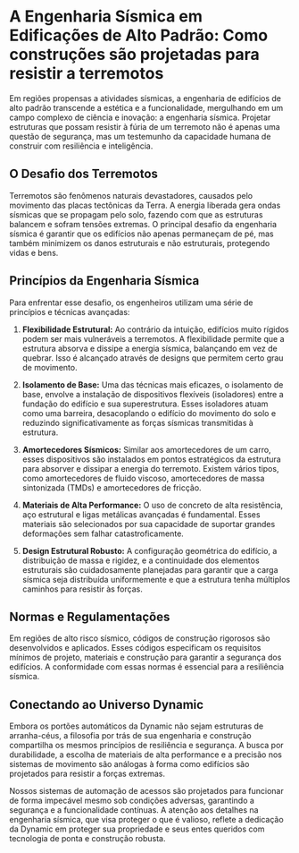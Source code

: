 # A Engenharia Sísmica em Edificações de Alto Padrão: Como construções são projetadas para resistir a terremotos

Em regiões propensas a atividades sísmicas, a engenharia de edifícios de alto padrão transcende a estética e a funcionalidade, mergulhando em um campo complexo de ciência e inovação: a engenharia sísmica. Projetar estruturas que possam resistir à fúria de um terremoto não é apenas uma questão de segurança, mas um testemunho da capacidade humana de construir com resiliência e inteligência.

## O Desafio dos Terremotos

Terremotos são fenômenos naturais devastadores, causados pelo movimento das placas tectônicas da Terra. A energia liberada gera ondas sísmicas que se propagam pelo solo, fazendo com que as estruturas balancem e sofram tensões extremas. O principal desafio da engenharia sísmica é garantir que os edifícios não apenas permaneçam de pé, mas também minimizem os danos estruturais e não estruturais, protegendo vidas e bens.

## Princípios da Engenharia Sísmica

Para enfrentar esse desafio, os engenheiros utilizam uma série de princípios e técnicas avançadas:

1.  **Flexibilidade Estrutural:** Ao contrário da intuição, edifícios muito rígidos podem ser mais vulneráveis a terremotos. A flexibilidade permite que a estrutura absorva e dissipe a energia sísmica, balançando em vez de quebrar. Isso é alcançado através de designs que permitem certo grau de movimento.

2.  **Isolamento de Base:** Uma das técnicas mais eficazes, o isolamento de base, envolve a instalação de dispositivos flexíveis (isoladores) entre a fundação do edifício e sua superestrutura. Esses isoladores atuam como uma barreira, desacoplando o edifício do movimento do solo e reduzindo significativamente as forças sísmicas transmitidas à estrutura.

3.  **Amortecedores Sísmicos:** Similar aos amortecedores de um carro, esses dispositivos são instalados em pontos estratégicos da estrutura para absorver e dissipar a energia do terremoto. Existem vários tipos, como amortecedores de fluido viscoso, amortecedores de massa sintonizada (TMDs) e amortecedores de fricção.

4.  **Materiais de Alta Performance:** O uso de concreto de alta resistência, aço estrutural e ligas metálicas avançadas é fundamental. Esses materiais são selecionados por sua capacidade de suportar grandes deformações sem falhar catastroficamente.

5.  **Design Estrutural Robusto:** A configuração geométrica do edifício, a distribuição de massa e rigidez, e a continuidade dos elementos estruturais são cuidadosamente planejadas para garantir que a carga sísmica seja distribuída uniformemente e que a estrutura tenha múltiplos caminhos para resistir às forças.

## Normas e Regulamentações

Em regiões de alto risco sísmico, códigos de construção rigorosos são desenvolvidos e aplicados. Esses códigos especificam os requisitos mínimos de projeto, materiais e construção para garantir a segurança dos edifícios. A conformidade com essas normas é essencial para a resiliência sísmica.

## Conectando ao Universo Dynamic

Embora os portões automáticos da Dynamic não sejam estruturas de arranha-céus, a filosofia por trás de sua engenharia e construção compartilha os mesmos princípios de resiliência e segurança. A busca por durabilidade, a escolha de materiais de alta performance e a precisão nos sistemas de movimento são análogas à forma como edifícios são projetados para resistir a forças extremas.

Nossos sistemas de automação de acessos são projetados para funcionar de forma impecável mesmo sob condições adversas, garantindo a segurança e a funcionalidade contínuas. A atenção aos detalhes na engenharia sísmica, que visa proteger o que é valioso, reflete a dedicação da Dynamic em proteger sua propriedade e seus entes queridos com tecnologia de ponta e construção robusta.
